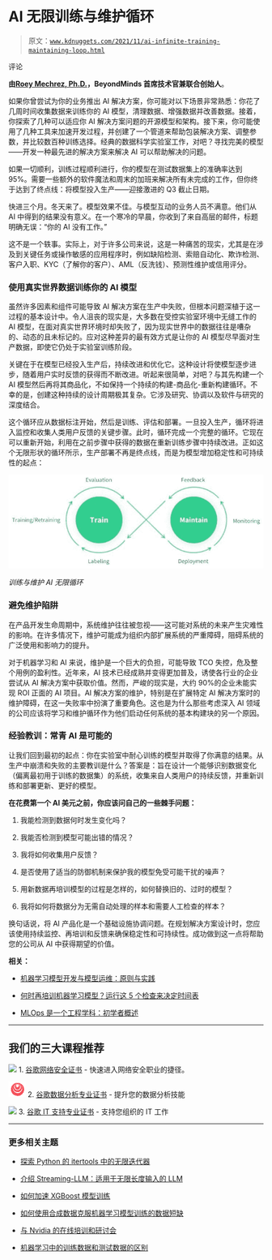 # AI 无限训练与维护循环

> 原文：[`www.kdnuggets.com/2021/11/ai-infinite-training-maintaining-loop.html`](https://www.kdnuggets.com/2021/11/ai-infinite-training-maintaining-loop.html)

评论

**由[Roey Mechrez, Ph.D.](https://roimehrez.github.io/)，BeyondMinds 首席技术官兼联合创始人**。

如果你曾尝试为你的业务推出 AI 解决方案，你可能对以下场景非常熟悉：你花了几周时间收集数据来训练你的 AI 模型，清理数据、增强数据并改善数据。接着，你探索了几种可以适应你 AI 解决方案问题的开源模型和架构。接下来，你可能使用了几种工具来加速开发过程，并创建了一个管道来帮助包装解决方案、调整参数，并比较数百种训练选择。经典的数据科学实验室工作，对吧？寻找完美的模型——开发一种最先进的解决方案来解决 AI 可以帮助解决的问题。

如果一切顺利，训练过程顺利进行，你的模型在测试数据集上的准确率达到 95%。需要一些额外的软件魔法和周末的加班来解决所有未完成的工作，但你终于达到了终点线：将模型投入生产——迎接激进的 Q3 截止日期。

快进三个月。冬天来了。模型效果不佳。与模型互动的业务人员不满意。他们从 AI 中得到的结果没有意义。在一个寒冷的早晨，你收到了来自高层的邮件，标题明确无误：“你的 AI 没有工作。”

这不是一个轶事。实际上，对于许多公司来说，这是一种痛苦的现实，尤其是在涉及到关键任务或操作敏感的应用程序时，例如缺陷检测、索赔自动化、欺诈检测、客户入职、KYC（了解你的客户）、AML（反洗钱）、预测性维护或信用评分。

### 使用真实世界数据训练你的 AI 模型

虽然许多因素和组件可能导致 AI 解决方案在生产中失败，但根本问题深植于这一过程的基本设计中。令人沮丧的现实是，大多数在受控实验室环境中无缝工作的 AI 模型，在面对真实世界环境时却失败了，因为现实世界中的数据往往是嘈杂的、动态的且未标记的。应对这种差异的最有效方式是让你的 AI 模型尽早面对生产数据，即使它仍处于实验室训练阶段。

关键在于在模型已经投入生产后，持续改进和优化它。这种设计将使模型逐步进步，随着用户实时反馈的获得而不断改进。听起来很简单，对吧？与其先构建一个 AI 模型然后再将其商品化，不如保持一个持续的构建-商品化-重新构建循环。不幸的是，创建这种持续的设计周期极其复杂。它涉及研究、协调以及软件与研究的深度结合。

这个循环应从数据标注开始，然后是训练、评估和部署。一旦投入生产，循环将进入监控和收集人类用户反馈的关键步骤。此时，循环完成一个完整的循环。它现在可以重新开始，利用在之前步骤中获得的数据在重新训练步骤中持续改进。正如这个无限形状的循环所示，生产部署不再是终点线，而是为模型增加稳定性和可持续性的起点：

![](img/40b62a2bb1543668f9c5d2b2587d6b43.png)

*训练与维护 AI 无限循环*

### 避免维护陷阱

在产品开发生命周期中，系统维护往往被忽视——这可能对系统的未来产生灾难性的影响。在许多情况下，维护可能成为组织内部扩展系统的严重障碍，阻碍系统的广泛使用和影响力的提升。

对于机器学习和 AI 来说，维护是一个巨大的负担，可能导致 TCO 失控，危及整个用例的盈利性。近年来，AI 技术已经成熟并变得更加普及，诱使各行业的企业尝试从 AI 解决方案中获取价值。然而，严峻的现实是，大约 90%的企业未能实现 ROI 正面的 AI 项目。AI 解决方案的维护，特别是在扩展特定 AI 解决方案时的维护障碍，在这一失败率中扮演了重要角色。这也是为什么那些考虑深入 AI 领域的公司应该将学习和维护循环作为他们启动任何系统的基本构建块的另一个原因。

### 经验教训：常青 AI 是可能的

让我们回到最初的起点：你在实验室中耐心训练的模型并取得了你满意的结果。从生产中崩溃和失败的主要教训是什么？答案是：旨在设计一个能够识别数据变化（偏离最初用于训练的数据集）的系统，收集来自人类用户的持续反馈，并重新训练和部署更新、更好的模型。

**在花费第一个 AI 美元之前，你应该问自己的一些棘手问题：**

1.  我能检测到数据何时发生变化吗？

1.  我能否检测到模型可能出错的情况？

1.  我将如何收集用户反馈？

1.  是否使用了适当的防御机制来保护我的模型免受可能干扰的噪声？

1.  用新数据再培训模型的过程是怎样的，如何替换旧的、过时的模型？

1.  我将如何将数据分为无需自动处理的样本和需要人工检查的样本？

换句话说，将 AI 产品化是一个基础设施协调问题。在规划解决方案设计时，您应该使用持续监控、再培训和反馈来确保稳定性和可持续性。成功做到这一点将帮助您的公司从 AI 中获得期望的价值。

**相关：**

+   [机器学习模型开发与模型运维：原则与实践](https://www.kdnuggets.com/2021/10/machine-learning-model-development-operations-principles-practice.html)

+   [何时再培训机器学习模型？运行这 5 个检查来决定时间表](https://www.kdnuggets.com/2021/07/retrain-machine-learning-model-5-checks-decide-schedule.html)

+   [MLOps 是一个工程学科：初学者概述](https://www.kdnuggets.com/2021/07/mlops-engineering-discipline.html)

* * *

## 我们的三大课程推荐

![](img/0244c01ba9267c002ef39d4907e0b8fb.png) 1\. [谷歌网络安全证书](https://www.kdnuggets.com/google-cybersecurity) - 快速进入网络安全职业的捷径。

![](img/e225c49c3c91745821c8c0368bf04711.png) 2\. [谷歌数据分析专业证书](https://www.kdnuggets.com/google-data-analytics) - 提升您的数据分析技能

![](img/0244c01ba9267c002ef39d4907e0b8fb.png) 3\. [谷歌 IT 支持专业证书](https://www.kdnuggets.com/google-itsupport) - 支持您组织的 IT 工作

* * *

### 更多相关主题

+   [探索 Python 的 itertools 中的无限迭代器](https://www.kdnuggets.com/exploring-infinite-iterators-in-python-itertools)

+   [介绍 Streaming-LLM：适用于无限长度输入的 LLM](https://www.kdnuggets.com/introduction-to-streaming-llm-llms-for-infinite-length-inputs)

+   [如何加速 XGBoost 模型训练](https://www.kdnuggets.com/2021/12/speed-xgboost-model-training.html)

+   [如何使用合成数据克服机器学习模型训练的数据短缺](https://www.kdnuggets.com/2022/03/synthetic-data-overcome-data-shortages-machine-learning-model-training.html)

+   [与 Nvidia 的在线培训和研讨会](https://www.kdnuggets.com/2022/07/online-training-workshops-nvidia.html)

+   [机器学习中的训练数据和测试数据的区别](https://www.kdnuggets.com/2022/08/difference-training-testing-data-machine-learning.html)
